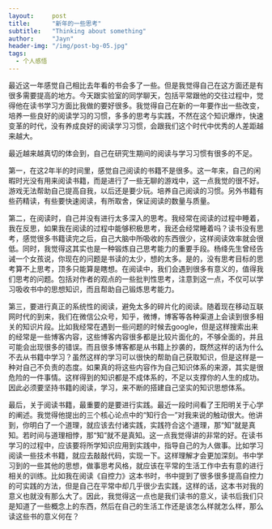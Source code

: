 ```yaml
---
layout:     post
title:      "新年的一些思考"
subtitle:   "Thinking about something"
author:     "Jayn"
header-img: "/img/post-bg-05.jpg"
tags:
  - 个人感悟
---
```


最近这一年感觉自己相比去年看的书会多了一些。但是我觉得自己在这方面还是有很多需要提高的地方。今天跟实验室的同学聊天，包括平常跟他的交往过程中，觉得他在读书学习方面比我做的要好很多。我觉得自己在新的一年要作出一些改变，培养一些良好的阅读学习的习惯，多多的思考与实践，不然在这个知识爆炸，快速变革的时代，没有养成良好的阅读学习习惯，会跟我们这个时代中优秀的人差距越来越大。

最近越来越真切的体会到，自己在研究生期间的阅读与学习习惯有很多的不足。

第一，在这2年半的时间里，感觉自己阅读的书籍不是很多。这一年来，自己的闲暇时光没有用来阅读书籍，而是进行了一些无聊的游戏中，这一点我觉的很不好。游戏无法帮助自己提高自我，以后还是要少玩。培养自己阅读的习惯。另外书籍有些药精读，有些要快速阅读，有所取舍，保证阅读的数量与质量。

第二，在阅读时，自己并没有进行太多深入的思考。我经常在阅读的过程中睡着，我在反思，如果我在阅读的过程中能够积极思考，我还会经常睡着吗？读书没有思考，感觉很多书籍读完之后，自己大脑中所吸收的东西很少，这样阅读效率就会很低。同时，我觉得这其实也是一种锻炼自己思考能力的重要手段。杨绛先生曾经告诫一个女孩说，你现在的问题是书读的太少，想的太多。是的，没有思考目标的思考算不上思考，顶多只能算是瞎想。在阅读中，我们会遇到很多有意义的，值得我们思考的问题。包括对作者的观点的一些批判性思考，注意到这一点，不仅可以学习吸收书中的思想知识，而且帮助自己锻炼思考能力。

第三，要进行真正的系统性的阅读，避免太多的碎片化的阅读。随着现在移动互联网时代的到来，我们在微信公众号，知乎，微博，博客等各种渠道上会读到很多相关的知识片段。比如我经常在遇到一些问题的时候去google，但是这样搜索出来的经常是一些博客内容，这些博客内容很多都是比较片面化的，不够全面的，并且可能会出现很多的错误。而且很多博客都是从书籍上抄袭的，既然这样的话为什么不去从书籍中学习？虽然这样的学习可以很快的帮助自己获取知识，但是这样是一种对自己不负责的态度。如果真的将这些内容作为自己知识体系的来源，其实是很危险的一件事情。这样得到的知识都是不成体系的，不足以支撑你的人生的成功。因此必须要坚持书籍的阅读，学习，来不断的搭建自己坚实的知识思想体系。

最后，关于阅读书籍，最重要的是要进行实践。最近一段时间看了王阳明关于心学的阐述。我觉得他提出的三个核心论点中的“知行合一”对我来说的触动很大。他讲到，你明白了一个道理，就应该去付诸实践，实践符合这个道理，那“知”就是真知。若时间与道理相悖，那“知”就不是真知。这一点我觉得讲的非常的好。在读书学习的过程中，应该要将所学知识应用到实践中，指导自己的为人做事。比如学习阅读一些技术书籍，就应去敲敲代码，实现一下。这样理解才会更加深刻。书中学习到的一些其他的思想，做事思考风格，就应该在平常的生活工作中去有意的进行相关的训练。比如我在阅读《自控力》这本书时，书中提到了很多很多提高自控力的可实践的方法，但是自己在平常中却几乎很少去实践，这样的话，这本书对我的意义也就没有那么大了。因此，我觉得这一点也是我们读书的意义，读书后我们只是知道了一些概念上的东西，然后在自己的生活工作还是该怎么样就怎么样，那么读这些书的意义何在？



